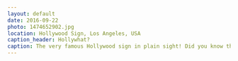 ```yaml
---
layout: default
date: 2016-09-22
photo: 1474652902.jpg
location: Hollywood Sign, Los Angeles, USA
caption_header: Hollywhat?
caption: The very famous Hollywood sign in plain sight! Did you know that it used to be Hollywoodland written there?
---
```


